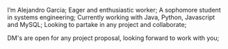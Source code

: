 I’m Alejandro Garcia;
Eager and enthusiastic worker;
A sophomore student in systems engineering;
Currently working with Java, Python, Javascript and MySQL;
Looking to partake in any project and collaborate;

DM's are open for any project proposal, looking forward to work with you;
